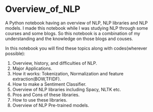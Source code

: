 # Overview_of_NLP

A Python notebook having an overview of NLP, NLP libraries and NLP models. I made this notebook while I was studying 
NLP through some courses and some blogs.
So this notebook is a combination of my understanding and the knowledge on those blogs and couses.

In this notebook you will find these topics along with codes(wherever possible):

1. Overview, history, and difficulties of NLP.
2. Major Applications.
3. How it works: Tokenization, Normalization and feature extraction(BOW,TFIDF).
4. How to make a Sentiment Classifier.
5. Overview of NLP libraries including Spacy, NLTK etc.
6. Pros and Cons of these libraries.
7. How to use these libraries.
8. Overview of NLP Pre-trained models.

